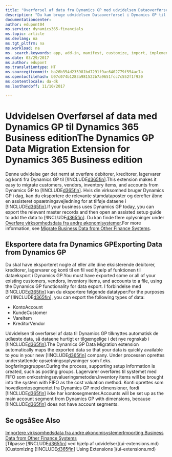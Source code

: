```yaml
---
title: "Overførsel af data fra Dynamics GP med udvidelsen Dataoverførsel | Microsoft Docs"
description: "Du kan bruge udvidelsen Dataoverførsel i Dynamics GP til at overføre debitorer, kreditorer, lagervarer og konti fra Dynamics GP til Dynamics 365 Business edition."
documentationcenter: 
author: edupont04
ms.service: dynamics365-financials
ms.topic: article
ms.devlang: na
ms.tgt_pltfrm: na
ms.workload: na
ms. search.keywords: app, add-in, manifest, customize, import, implement
ms.date: 03/29/2017
ms.author: edupont
ms.translationtype: HT
ms.sourcegitcommit: ba26b354d235981bd7291f9ac6402779f554ac7a
ms.openlocfilehash: b97c074b1283a981522b7a9651fcc7c552f1f930
ms.contentlocale: da-dk
ms.lasthandoff: 11/10/2017

---
```

# <a name="the-dynamics-gp-data-migration-extension-for-dynamics-365-business-edition"></a><span data-ttu-id="29f53-103">Udvidelsen Overførsel af data med Dynamics GP til Dynamics 365 Business edition</span><span class="sxs-lookup"><span data-stu-id="29f53-103">The Dynamics GP Data Migration Extension for Dynamics 365 Business edition</span></span> 
<span data-ttu-id="29f53-104">Denne udvidelse gør det nemt at overføre debitorer, kreditorer, lagervarer og konti fra Dynamics GP til [!INCLUDE[d365fin](includes/d365fin_md.md)].</span><span class="sxs-lookup"><span data-stu-id="29f53-104">This extension makes it easy to migrate customers, vendors, inventory items, and accounts from Dynamics GP to [!INCLUDE[d365fin](includes/d365fin_md.md)].</span></span> <span data-ttu-id="29f53-105">Hvis din virksomhed bruger Dynamics GP i dag, kan du eksportere de relevante stamdataposter og derefter åbne en assisteret opsætningsvejledning for at tilføje dataene i [!INCLUDE[d365fin](includes/d365fin_md.md)].</span><span class="sxs-lookup"><span data-stu-id="29f53-105">If your business uses Dynamics GP today, you can export the relevant master records and then open an assisted setup guide to add the data to [!INCLUDE[d365fin](includes/d365fin_md.md)].</span></span> <span data-ttu-id="29f53-106">Du kan finde flere oplysninger under [Overføre virksomhedsdata fra andre økonomisystemer](upload-data.md).</span><span class="sxs-lookup"><span data-stu-id="29f53-106">For more information, see [Migrate Business Data from Other Finance Systems](upload-data.md).</span></span>

## <a name="exporting-data-from-dynamics-gp"></a><span data-ttu-id="29f53-107">Eksportere data fra Dynamics GP</span><span class="sxs-lookup"><span data-stu-id="29f53-107">Exporting Data from Dynamics GP</span></span>
<span data-ttu-id="29f53-108">Du skal have eksporteret nogle af eller alle dine eksisterende debitorer, kreditorer, lagervarer og konti til en fil ved hjælp af funktionen til dataeksport i Dynamics GP.</span><span class="sxs-lookup"><span data-stu-id="29f53-108">You must have exported some or all of your existing customers, vendors, inventory items, and accounts to a file, using the Dynamics GP functionality for data export.</span></span> <span data-ttu-id="29f53-109">I forbindelse med [!INCLUDE[d365fin](includes/d365fin_md.md)] kan du eksportere følgende datatyper:</span><span class="sxs-lookup"><span data-stu-id="29f53-109">For the purposes of [!INCLUDE[d365fin](includes/d365fin_md.md)], you can export the following types of data:</span></span>

* <span data-ttu-id="29f53-110">Konto</span><span class="sxs-lookup"><span data-stu-id="29f53-110">Account</span></span>  
* <span data-ttu-id="29f53-111">Kunde</span><span class="sxs-lookup"><span data-stu-id="29f53-111">Customer</span></span>  
* <span data-ttu-id="29f53-112">Vare</span><span class="sxs-lookup"><span data-stu-id="29f53-112">Item</span></span>  
* <span data-ttu-id="29f53-113">Kreditor</span><span class="sxs-lookup"><span data-stu-id="29f53-113">Vendor</span></span>  

<span data-ttu-id="29f53-114">Udvidelsen til overførsel af data til Dynamics GP tilknyttes automatisk de udlæste data, så dataene hurtigt er tilgængelige i det nye regnskab i [!INCLUDE[d365fin](includes/d365fin_md.md)].</span><span class="sxs-lookup"><span data-stu-id="29f53-114">The Dynamics GP Data Migration extension automatically maps the exported data so that your data is quickly available to you in your new [!INCLUDE[d365fin](includes/d365fin_md.md)] company.</span></span> <span data-ttu-id="29f53-115">Under processen oprettes understøttende opsætningsoplysninger som f.eks. bogføringsgrupper.</span><span class="sxs-lookup"><span data-stu-id="29f53-115">During the process, supporting setup information is created, such as posting groups.</span></span> <span data-ttu-id="29f53-116">Lagervarer overføres til systemet med FIFO som omkostningsevalueringsmetoden.</span><span class="sxs-lookup"><span data-stu-id="29f53-116">Inventory items will be brought into the system with FIFO as the cost valuation method.</span></span> <span data-ttu-id="29f53-117">Konti oprettes som hovedkontosegmentet fra Dynamics GP med dimensioner, fordi [!INCLUDE[d365fin](includes/d365fin_long_md.md)] ikke har kontosegmenter.</span><span class="sxs-lookup"><span data-stu-id="29f53-117">Accounts will be set up as the main account segment from Dynamics GP with dimensions, because [!INCLUDE[d365fin](includes/d365fin_long_md.md)] does not have account segments.</span></span>

## <a name="see-also"></a><span data-ttu-id="29f53-118">Se også</span><span class="sxs-lookup"><span data-stu-id="29f53-118">See Also</span></span>
[<span data-ttu-id="29f53-119">Importere virksomhedsdata fra andre økonomisystemer</span><span class="sxs-lookup"><span data-stu-id="29f53-119">Importing Business Data from Other Finance Systems</span></span>](upload-data.md)  
<span data-ttu-id="29f53-120">[Tilpasse [!INCLUDE[d365fin](includes/d365fin_md.md)] ved hjælp af udvidelser](ui-extensions.md)</span><span class="sxs-lookup"><span data-stu-id="29f53-120">[Customizing [!INCLUDE[d365fin](includes/d365fin_md.md)] Using Extensions ](ui-extensions.md)</span></span>  

